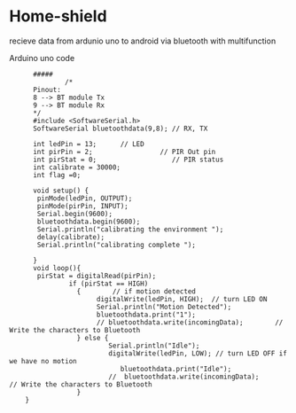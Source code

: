 # Home-shield
recieve data from ardunio uno to android via bluetooth with multifunction


Arduino uno code



          #####
                  /*
          Pinout:
          8 --> BT module Tx
          9 --> BT module Rx
          */
          #include <SoftwareSerial.h>
          SoftwareSerial bluetoothdata(9,8); // RX, TX

          int ledPin = 13;      // LED 
          int pirPin = 2;                 // PIR Out pin 
          int pirStat = 0;                   // PIR status
          int calibrate = 30000;
          int flag =0;

          void setup() {
           pinMode(ledPin, OUTPUT);     
           pinMode(pirPin, INPUT);     
           Serial.begin(9600);
           bluetoothdata.begin(9600);
           Serial.println("calibrating the environment ");
           delay(calibrate);
           Serial.println("calibrating complete ");

          }
          void loop(){
           pirStat = digitalRead(pirPin); 
                   if (pirStat == HIGH)
                     {        // if motion detected
                          digitalWrite(ledPin, HIGH);  // turn LED ON
                          Serial.println("Motion Detected");
                          bluetoothdata.print("1");
                          // bluetoothdata.write(incomingData);        // Write the characters to Bluetooth
                     } else {
                             Serial.println("Idle");
                             digitalWrite(ledPin, LOW); // turn LED OFF if we have no motion
                                bluetoothdata.print("Idle");
                             //  bluetoothdata.write(incomingData);        // Write the characters to Bluetooth
                     }
        } 
